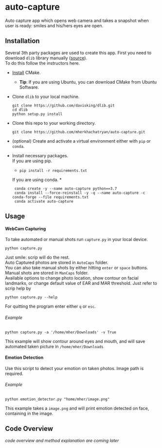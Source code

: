 # auto-capture
Auto capture app which opens web camera and takes a snapshot when user is ready: smiles and his/hers eyes are open.


## Installation

Several 3th party packages are used to create this app. First you need to download `dlib` library manually ([source](https://gist.github.com/ageitgey/629d75c1baac34dfa5ca2a1928a7aeaf)). <br> To do this follow the instructors here.<br>
*  [Install](https://cgold.readthedocs.io/en/latest/first-step/installation.html) CMake.
    * **Tip**: If you are using Ubuntu, you can download CMake from Ubuntu Software.
*   Clone `dlib` to your local machine.   
    ```
    git clone https://github.com/davisking/dlib.git
    cd dlib
    python setup.py install
    ``` 

*   Clone this repo to your working directory.
    ```
    git clone https://github.com/mherkhachatryan/auto-capture.git
    ```
*   (optional) Create and activate a virtual environment either with `pip` or `conda`.
*   Install necessary packages. <br>
    If you are using pip.
    * `pip install -r requirements.txt`
    
    If you are using conda.
    * 
    ```
     conda create -y --name auto-capture python==3.7
     conda install --force-reinstall -y -q --name auto-capture -c conda-forge --file requirements.txt
     conda activate auto-capture
    ```



## Usage
#### WebCam Capturing
To take automated or manual shots run `capture.py` in your local device. <br>
```
python capture.py
```
Just smile: scrip will do the rest.<br>
Auto Captured photos are stored in `AutoCaps` folder. <br>
You can also take manual shots by either hitting `enter` or `space` buttons. Manual shots are stored in `ManCaps` folder.<br>
Available options to change photo location, show contour on facial landmarks, or change default value of 
EAR and MAR threshold. Just refer to scrip help by <br>
```
python capture.py --help
```
For quitting the program enter either `q` or `esc`.

###### Example 
```
python capture.py -a '/home/mher/Downloads' -v True
```
This example will show contour around eyes and mouth, and will save automated taken picture in `/home/mher/Downloads`
#### Emotion Detection
Use this script to detect your emotion on taken photos. Image path is required.<br>
###### Example 
```
python emotion_detector.py "home/mher/image.png" 
```
This example takes a `image.png` and will print emotion detected on face, containing in the image.

## Code Overview
*code overview and method explanation are coming later*